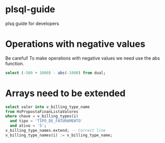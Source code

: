 # plsql-guide
plsq guide for developers

# Operations with negative values

Be careful! To make operations with negative values we need use the abs function.

``` sql
select (-500 + 1000) - abs(-1000) from dual;
```

# Arrays need to be extended

``` sql
select valor into v_billing_type_name
from HsPropostaFinanListaValores
where chave = v_billing_types(i)
  and tipo = 'TIPO_DE_FATURAMENTO'
  and ativo = 'S';
v_billing_type_names.extend; -- Correct line
v_billing_type_names(i) := v_billing_type_name;
```
